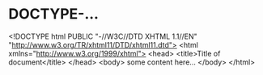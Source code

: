 # DOCTYPE-...
&lt;!DOCTYPE html PUBLIC "-//W3C//DTD XHTML 1.1//EN" "http://www.w3.org/TR/xhtml11/DTD/xhtml11.dtd"> &lt;html xmlns="http://www.w3.org/1999/xhtml"> &lt;head>   &lt;title>Title of document&lt;/title> &lt;/head> &lt;body>    some content here...  &lt;/body> &lt;/html>
